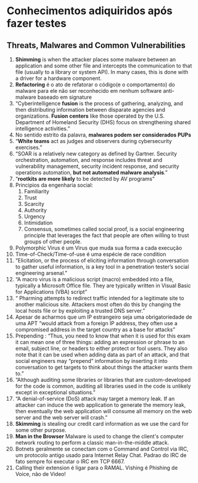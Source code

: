 # Conhecimentos adiquiridos após fazer testes

## Threats, Malwares and Common Vulnerabilities

1. **Shimming** is when the attacker places some malware between an application and some other file and intercepts the communication to that file (usually to a library or system API). In many cases, this is done with a driver for a hardware component.
2. **Refactoring** é o ato de refatorar o código(e o comportamento) do malware para ele não ser reconhecido em nenhum software anti-malware baseado em signature
3. “Cyberintelligence **fusion** is the process of gathering, analyzing, and then distributing information between disparate agencies and organizations. **Fusion centers** like those operated by the U.S. Department of Homeland Security (DHS) focus on strengthening shared intelligence activities.”
4. No sentido estrito da palavra, **malwares podem ser considerados PUPs**
5. “**White teams** act as judges and observers during cybersecurity exercises.”
6. “SOAR is a relatively new category as defined by Gartner. Security orchestration, automation, and response includes threat and vulnerability management, security incident response, and security operations automation, **but not automated malware analysis**.”
7. “**rootkits are more likely** to be detected by AV programs”
8. Principios da engenharia social:
      1. Familiarity
      2. Trust
      3. Scarcity
      4. Authority
      5. Urgency
      6. Intimidation
      7. Consensus, sometimes called social proof, is a social engineering principle that leverages the fact that people are often willing to trust groups of other people.
9. Polymorphic Virus é um Virus que muda sua forma a cada execução
10. Time-of-Check/Time-of-use é uma espécie de race condition
11. “Elicitation, or the process of eliciting information through conversation to gather useful information, is a key tool in a penetration tester’s social engineering arsenal.”
12. “A macro virus is a malicious script (macro) embedded into a file, typically a Microsoft Office file. They are typically written in Visual Basic for Applications (VBA) script”
13. “ Pharming attempts to redirect traffic intended for a legitimate site to another malicious site. Attackers most often do this by changing the local hosts file or by exploiting a trusted DNS server.”
14. Apesar de acharmos que um IP estrangeiro seja uma obrigatoriedade de uma APT “would attack from a foreign IP address, they often use a compromised address in the target country as a base for attacks”
15. Prepending : “Thus, you need to know that when it is used for this exam it can mean one of three things: adding an expression or phrase to an email, subject line, or headers to either protect or fool users. They also note that it can be used when adding data as part of an attack, and that social engineers may “prepend” information by inserting it into conversation to get targets to think about things the attacker wants them to.”
16. “Although auditing some libraries or libraries that are custom-developed for the code is common, auditing all libraries used in the code is unlikely except in exceptional situations.”
17. “A denial-of-service (DoS) attack may target a memory leak. If an attacker can induce the web application to generate the memory leak, then eventually the web application will consume all memory on the web server and the web server will crash.”
18. **Skimming** is stealing our credit card information as we use the card for some other purpose.
19. **Man in the Browser** Malware is used to change the client's computer network routing to perform a classic man-in-the-middle attack.
20. Botnets geralmente se conectam com o Command and Control via IRC, um protocolo antigo usado para Internet Relay Chat. Padrao do IRC de fato sempre foi executar o IRC em TCP 6667.
21. Calling their extension é ligar para o RAMAL. Vishing é Phishing de Voice, não de Video!